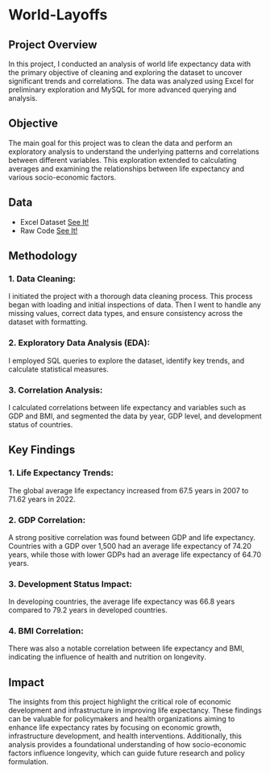 # World-Layoffs

## Project Overview 
In this project, I conducted an analysis of world life expectancy data with the primary objective of cleaning and exploring the dataset to uncover significant trends and correlations. The data was analyzed using Excel for preliminary exploration and MySQL for more advanced querying and analysis.

## Objective 
The main goal for this project was to clean the data and perform an exploratory analysis to understand the underlying patterns and correlations between different variables. This exploration extended to calculating averages and examining the relationships between life expectancy and various socio-economic factors.

## Data 
- Excel Dataset [See It!](https://github.com/SophiaBuseski/World-Life-Expectancy/blob/main/WLF%20Data.csv)
- Raw Code [See It!](https://github.com/SophiaBuseski/World-Life-Expectancy/blob/main/WLF%20Code) 

## Methodology 
  ### 1. Data Cleaning: 
  I initiated the project with a thorough data cleaning process. This process began with loading and initial inspections of data. Then I went to handle any missing values, correct data types, and ensure consistency across the dataset with formatting.
     
 ### 2. Exploratory Data Analysis (EDA): 
 I employed SQL queries to explore the dataset, identify key trends, and calculate statistical measures.
     
  ### 3. Correlation Analysis: 
  I calculated correlations between life expectancy and variables such as GDP and BMI, and segmented the data by year, GDP level, and development status of
  countries.

## Key Findings 
  ### 1. Life Expectancy Trends: 
  The global average life expectancy increased from 67.5 years in 2007 to 71.62 years in 2022.
     
  ### 2. GDP Correlation: 
  A strong positive correlation was found between GDP and life expectancy. Countries with a GDP over 1,500 had an average life expectancy of 74.20 years, while
  those with lower GDPs had an average life expectancy of 64.70 years.
     
  ### 3. Development Status Impact:
  In developing countries, the average life expectancy was 66.8 years compared to 79.2 years in developed countries.
     
  ### 4. BMI Correlation:
  There was also a notable correlation between life expectancy and BMI, indicating the influence of health and nutrition on longevity.

## Impact 
The insights from this project highlight the critical role of economic development and infrastructure in improving life expectancy. These findings can be valuable for policymakers and health organizations aiming to enhance life expectancy rates by focusing on economic growth, infrastructure development, and health interventions. Additionally, this analysis provides a foundational understanding of how socio-economic factors influence longevity, which can guide future research and policy formulation.

